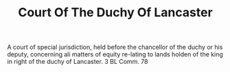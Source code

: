 ---
title: Court Of The Duchy Of Lancaster
letter: C
permalink: "/definitions/bld-court-of-the-duchy-of-lancaster.html"
body: A court of special jurisdiction, held before the chancellor of the duchy or
  his deputy, concerning ali matters of equity re-lating to lands holden of the king
  in right of the duchy of Lancaster. 3 BL Comm. 78
published_at: '2018-07-07'
source: Black's Law Dictionary 2nd Ed (1910)
layout: post
---